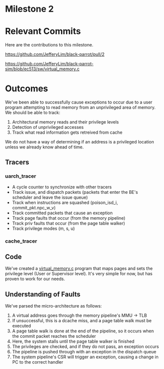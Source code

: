 # Milestone 2

# Relevant Commits

Here are the contributions to this milestone.

https://github.com/JefferyLim/black-parrot/pull/2

https://github.com/JefferyLim/black-parrot-sim/blob/ec513/sw/virtual_memory.c


# Outcomes

We've been able to successfully cause exceptions to occur due to a user program attempting to read memory from an unprivileged area of memory. We should be able to track:

1. Architectural memory reads and their privilege levels
2. Detection of unprivileged accesses
3. Track what read information gets retreived from cache

We do not have a way of determining if an address is a privileged location unless we already know ahead of time.

## Tracers

### uarch_tracer
- A cycle counter to synchronize with other tracers
- Track issue, and dispatch packets (packets that enter the BE's scheduler and leave the issue queue)
- Track when instructions are squashed (poison_isd_i, commit_pkt.npc_w_v)
- Track committed packets that cause an exception 
- Track page faults that occur (from the memory pipeline)
- Track priv faults that occur (from the page table walker)
- Track privilege modes (m, s, u)

### cache_tracer


## Code

We've created a [virtual_memory.c](https://github.com/JefferyLim/black-parrot-sim/blob/ec513/sw/virtual_memory.c) program that maps pages and sets the privilege level (User or Supervisor level). It's very simple for now, but has proven to work for our needs.

## Understanding of Faults

We've parsed the micro-architecture as follows:

1. A virtual address goes through the memory pipeline's MMU -> TLB
2. If unsuccessful, this is a dcache miss, and a page table walk must be executed
3. A page table walk is done at the end of the pipeline, so it occurs when the commit packet reaches the scheduler
4. Here, the system stalls until the page table walker is finished
5. The privileges are checked, and if they do not pass, an exception occurs
6. The pipeline is pushed through with an exception in the dispatch queue
7. The system pipeline's CSR will trigger an exception, causing a change in PC to the correct handler
